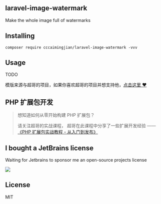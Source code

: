 laravel-image-watermark
---

Make the whole image full of watermarks

## Installing

```shell
composer require cccaimingjian/laravel-image-watermark -vvv
```

## Usage

TODO

模版来源与超哥的项目，如果你喜欢超哥的项目并想支持他，[点击这里 :heart:](https://github.com/sponsors/overtrue)
## PHP 扩展包开发

> 想知道如何从零开始构建 PHP 扩展包？
>
> 请关注超哥的实战课程，
> 超哥在此课程中分享了一些扩展开发经验 —— [《PHP 扩展包实战教程 - 从入门到发布》](https://learnku.com/courses/creating-package?rf=81208)

## I bought a JetBrains license

Waiting for Jetbrains to sponsor me an open-source projects license

![](https://resources.jetbrains.com/storage/products/company/brand/logos/jb_beam.svg)

## License

MIT
